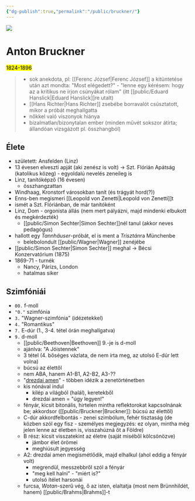 ```yaml
---
{"dg-publish":true,"permalink":"/public/bruckner/"}
---
```


![](https://www.orchestralart.com/wp-content/uploads/2022/01/bruckner_anton-800x800.jpg)
# Anton Bruckner
<mark>1824-1896</mark>

> - sok anekdota, pl: [[Ferenc József\|Ferenc József]] a kitüntetése után azt mondta: "Most elégedett?" - "lenne egy kérésem: hogy az a kritikus ne írjon csúnyákat rólam" (itt [[public/Eduard Hanslick\|Eduard Hanslick]]re utalt)
> - [[Hans Richter\|Hans Richter]] zsebébe borravalót csúsztatott, mikor a próbát meghallgatta
> - nőkkel való viszonyok hiánya
> - bizalmatlan/bizonytalan ember (minden művét sokszor átírta; állandóan vizsgázott pl. összhangból)

## Élete
- született: Ansfelden (Linz)
- 13 évesen elveszti apját (aki zenész is volt) -> Szt. Flórián Apátság (katolikus közeg) - egyoldalú nevelés zeneileg is
- Linz, tanítóképző (16 évesen)
	- összhangzattan
- Windhaag, Kronstorf városokban tanít (és trágyát hord(?))
- Enns-ben megismeri [[Leopold von Zenetti\|Leopold von Zenetti]]t
- ismét a Szt. Flóriánban, de már tanítóként
- Linz, Dom - orgonista állás (nem mert pályázni, majd mindenki elbukott és megkérdezték)
	- [[public/Simon Sechter\|Simon Sechter]]nél tanul (akkor neves pedagógus)
- hallott egy *Tannhäuser*-próbát, el is ment a *Trisztán*ra Münchenbe
	- belebolondult [[public/Wagner\|Wagner]] zenéjébe
- [[public/Simon Sechter\|Simon Sechter]] meghal -> Bécsi Konzervatórium (1875)
- 1869-71 - turnék
	- Nancy, Párizs, London
	- hatalmas siker

## Szimfóniái

- `00.` f-moll
- `"0."` szimfónia
- `3.` "Wagner-szimfónia" (idézetekkel)
- `4.` "Romantikus"
- `7.` E-dúr (1., 3-4. tétel órán meghallgatva)
- `9.` d-moll
	- [[public/Beethoven\|Beethoven]] 9.-je is d-moll
	- ajánlva: "A Jóistennek"
	- 3 tétel (4. bőséges vázlata, de nem írta meg, az utolsó E-dúr lett volna)
	- búcsú az élettől
	- nem ABA, hanem A1-B1, A2-B2, A3-??
	- "[drezdai amen](https://www.wikiwand.com/en/Dresden_amen)" - többen idézik a zenetörténetben
	- kis nónával indul
		- kilép a világból (halál), keretekből
		- drezdai amen = "úgy legyen!"
	- fényár, kicsit bitonális, hirtelen mintha reflektorokat kapcsolnának be; akkordsor ([[public/Bruckner\|Bruckner]]: búcsú az élettől)
	- C-dúr akkordfelbontás - zenei szimbólum, fehér tisztaság (de közben szól egy fisz - személyes megjegyzés: ez olyan, mintha még jelen lenne az életben is, visszahúzná őt a Földre)
	- B rész: kicsit visszatekint az életre (saját miséből kölcsönözve)
		- jámbor élet örömei
		- meghiúsult jegyesség
	- A2: drezdai amen megismétlődik, majd elhalkul (ahol eddig a fényár volt)
		- megrendül, messzebbről szól a fényár
		- "meg kell halni" - "miért is?"
		- utolsó ítélet harsonái
	- furcsa, *Wotan*-szerű vég, ő az isten, elaltatja (most nem Brünnhildét, hanem) [[public/Brahms\|Brahms]]-t